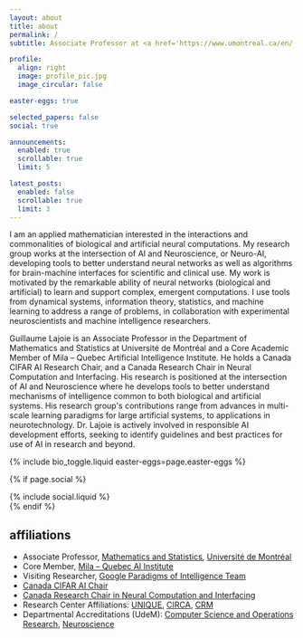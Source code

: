 ```yaml
---
layout: about
title: about
permalink: /
subtitle: Associate Professor at <a href='https://www.umontreal.ca/en/'>Université de Montréal</a> ⋅ Core Member of <a href='https://mila.quebec/en'>Mila – Quebec AI Institute</a>

profile:
  align: right
  image: profile_pic.jpg
  image_circular: false

easter-eggs: true

selected_papers: false
social: true

announcements:
  enabled: true
  scrollable: true
  limit: 5

latest_posts:
  enabled: false
  scrollable: true
  limit: 3
---
```


<p id="about-bio">I am an applied mathematician interested in the interactions and commonalities of biological and artificial neural computations. My research group works at the intersection of AI and Neuroscience, or Neuro-AI, developing tools to better understand neural networks as well as algorithms for brain-machine interfaces for scientific and clinical use. My work is motivated by the remarkable ability of neural networks (biological and artificial) to learn and support complex, emergent computations. I use tools from dynamical systems, information theory, statistics, and machine learning to address a range of problems, in collaboration with experimental neuroscientists and machine intelligence researchers.</p>

<p id="about-bio-alt" class="d-none">Guillaume Lajoie is an Associate Professor in the Department of Mathematics and Statistics at Université de Montréal and a Core Academic Member of Mila – Quebec Artificial Intelligence Institute. He holds a Canada CIFAR AI Research Chair, and a Canada Research Chair in Neural Computation and Interfacing. His research is positioned at the intersection of AI and Neuroscience where he develops tools to better understand mechanisms of intelligence common to both biological and artificial systems. His research group's contributions range from advances in multi-scale learning paradigms for large artificial systems, to applications in neurotechnology. Dr. Lajoie is actively involved in responsible AI development efforts, seeking to identify guidelines and best practices for use of AI in research and beyond.</p>

{% include bio_toggle.liquid easter-eggs=page.easter-eggs %}

<!-- Social -->

{% if page.social %}

  <div class="social">
    <div class="contact-icons">{% include social.liquid %}</div>
  </div>
{% endif %}

## affiliations

- Associate Professor, [Mathematics and Statistics](https://dms.umontreal.ca/en/), [Université de Montréal](https://www.umontreal.ca/en/)
- Core Member, [Mila – Quebec AI Institute](https://mila.quebec/en)
- Visiting Researcher, [Google Paradigms of Intelligence Team](https://github.com/paradigms-of-intelligence)
- [Canada CIFAR AI Chair](https://cifar.ca/bios/guillaume-lajoie/)
- [Canada Research Chair in Neural Computation and Interfacing](https://www.chairs-chaires.gc.ca/media-medias/lists-listes/2022/january-janvier-eng.aspx)
- Research Center Affiliations: [UNIQUE](https://www.unique.quebec/home), [CIRCA](https://circa.openum.ca/en), [CRM](https://www.crmath.ca/en/)
- Departmental Accreditations (UdeM): [Computer Science and Operations Research](https://diro.umontreal.ca/english/home/), [Neuroscience](https://neurosciences.umontreal.ca)

